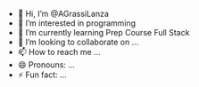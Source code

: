 - 👋 Hi, I’m @AGrassiLanza
- 👀 I’m interested in programming
- 🌱 I’m currently learning Prep Course Full Stack
- 💞️ I’m looking to collaborate on ...
- 📫 How to reach me ...
- 😄 Pronouns: ...
- ⚡ Fun fact: ...

<!---
AGrassiLanza/AGrassiLanza is a ✨ special ✨ repository because its `README.md` (this file) appears on your GitHub profile.
You can click the Preview link to take a look at your changes.
--->
